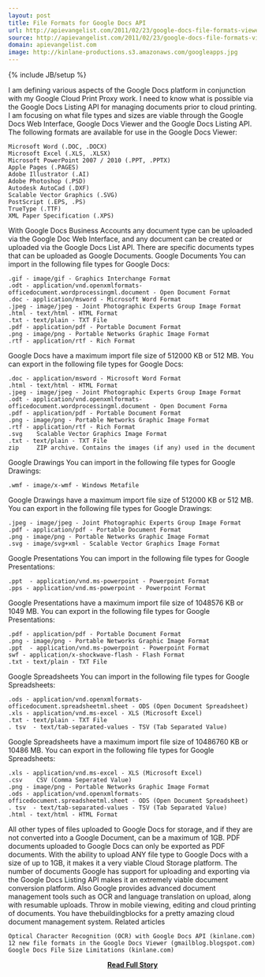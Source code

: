 ```yaml
---
layout: post
title: File Formats for Google Docs API
url: http://apievangelist.com/2011/02/23/google-docs-file-formats-viewer-web-and-api/
source: http://apievangelist.com/2011/02/23/google-docs-file-formats-viewer-web-and-api/
domain: apievangelist.com
image: http://kinlane-productions.s3.amazonaws.com/googleapps.jpg
---
```

{% include JB/setup %}<p>I am defining various aspects of the Google Docs platform in conjunction with my Google Cloud Print Proxy work.
I need to know what is possible via the Google Docs Listing API for managing documents prior to cloud printing.
I am focusing on what file types and sizes are viable through the Google Docs Web Interface, Google Docs Viewer and the Google Docs Listing API.
The following formats are available for use in the Google Docs Viewer:

	Microsoft Word (.DOC, .DOCX)
	Microsoft Excel (.XLS, .XLSX)
	Microsoft PowerPoint 2007 / 2010 (.PPT, .PPTX)
	Apple Pages (.PAGES)
	Adobe Illustrator (.AI)
	Adobe Photoshop (.PSD)
	Autodesk AutoCad (.DXF)
	Scalable Vector Graphics (.SVG)
	PostScript (.EPS, .PS)
	TrueType (.TTF)
	XML Paper Specification (.XPS)

With Google Docs Business Accounts any document type can be uploaded via the Google Doc Web Interface, and any document can be created or uploaded via the Google Docs List API.
There are specific documents types that can be uploaded as Google Documents.
Google Documents
You can import in the following file types for Google Docs:

	.gif - image/gif - Graphics Interchange Format
	.odt - application/vnd.openxmlformats-officedocument.wordprocessingml.document - Open Document Format
	.doc - application/msword - Microsoft Word Format
	.jpeg - image/jpeg - Joint Photographic Experts Group Image Format
	.html - text/html - HTML Format
	.txt - text/plain - TXT File
	.pdf - application/pdf - Portable Document Format
	.png - image/png - Portable Networks Graphic Image Format
	.rtf - application/rtf - Rich Format

Google Docs have a maximum import file size of 512000 KB or 512 MB.
You can export in the following file types for Google Docs:

	.doc - application/msword - Microsoft Word Format
	.html - text/html - HTML Format
	.jpeg - image/jpeg - Joint Photographic Experts Group Image Format
	.odt - application/vnd.openxmlformats-officedocument.wordprocessingml.document - Open Document Forma
	.pdf - application/pdf - Portable Document Format
	.png - image/png - Portable Networks Graphic Image Format
	.rtf - application/rtf - Rich Format
	.svg 	Scalable Vector Graphics Image Format
	.txt - text/plain - TXT File
	zip 	ZIP archive. Contains the images (if any) used in the document

Google Drawings
You can import in the following file types for Google Drawings:

	.wmf - image/x-wmf - Windows Metafile

Google Drawings have a maximum import file size of 512000 KB or 512 MB.
You can export in the following file types for Google Drawings:

	.jpeg - image/jpeg - Joint Photographic Experts Group Image Format
	.pdf - application/pdf - Portable Document Format
	.png - image/png - Portable Networks Graphic Image Format
	.svg - image/svg+xml - Scalable Vector Graphics Image Format

Google Presentations
You can import in the following file types for Google Presentations:

	.ppt  - application/vnd.ms-powerpoint - Powerpoint Format
	.pps - application/vnd.ms-powerpoint - Powerpoint Format

Google Presentations have a maximum import file size of 1048576 KB or 1049 MB.
You can export in the following file types for Google Presentations:

	.pdf - application/pdf - Portable Document Format
	.png - image/png - Portable Networks Graphic Image Format
	.ppt  - application/vnd.ms-powerpoint - Powerpoint Format
	swf - application/x-shockwave-flash - Flash Format
	.txt - text/plain - TXT File

Google Spreadsheets
You can import in the following file types for Google Spreadsheets:

	.ods - application/vnd.openxmlformats-officedocument.spreadsheetml.sheet - ODS (Open Document Spreadsheet)
	.xls - application/vnd.ms-excel - XLS (Microsoft Excel)
	.txt - text/plain - TXT File
	. tsv  - text/tab-separated-values - TSV (Tab Separated Value)

Google Spreadsheets have a maximum import file size of 10486760 KB or 10486 MB.
You can export in the following file types for Google Spreadsheets:

	.xls - application/vnd.ms-excel - XLS (Microsoft Excel)
	.csv 	CSV (Comma Seperated Value)
	.png - image/png - Portable Networks Graphic Image Format
	.ods - application/vnd.openxmlformats-officedocument.spreadsheetml.sheet - ODS (Open Document Spreadsheet)
	. tsv  - text/tab-separated-values - TSV (Tab Separated Value)
	.html - text/html - HTML Format


All other types of files uploaded to Google Docs for storage, and if they are not converted into a Google Document, can be a maximum of 1GB. PDF documents uploaded to Google Docs can only be exported as PDF documents.
With the ability to upload ANY file type to Google Docs with a size of up to 1GB, it makes it a very viable Cloud Storage platform.
The number of documents Google has support for uploading and exporting via the Google Docs Listing API makes it an extremely viable document conversion platform.
Also Google provides advanced document management tools such as OCR and language translation on upload, along with resumable uploads.
Throw in mobile viewing, editing and cloud printing of documents.  You have thebuildingblocks for a pretty amazing cloud document management system.
Related articles

	Optical Character Recognition (OCR) with Google Docs API (kinlane.com)
	12 new file formats in the Google Docs Viewer (gmailblog.blogspot.com)
	Google Docs File Size Limitations (kinlane.com)

</p>
<center><p><a href="http://apievangelist.com/2011/02/23/google-docs-file-formats-viewer-web-and-api/" style='padding:25px; font-sze:18px; font-weight: bold;'>Read Full Story</a></p></center>

